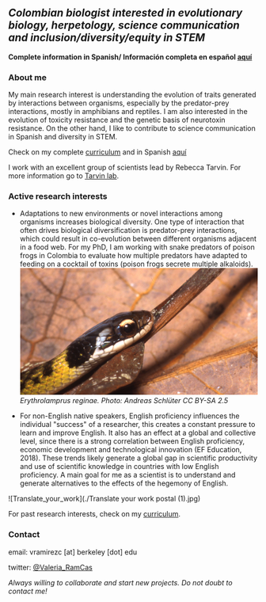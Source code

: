 ## _Colombian biologist interested in evolutionary biology, herpetology, science communication and inclusion/diversity/equity in STEM_

**Complete information in Spanish/ Información completa en español [aquí](./Spanish_content/index_es.md)**

### About me

My main research interest is understanding the evolution of traits generated by interactions between organisms, especially by the predator-prey interactions, mostly in amphibians and reptiles. I am also interested in the evolution of toxicity resistance and the genetic basis of neurotoxin resistance. On the other hand, I like to contribute to science communication in Spanish and diversity in STEM. 


Check on my complete [curriculum](./curriculum.md) and in Spanish [aquí](./Spanish_content/curriculum_es.md)

I work with an excellent group of scientists lead by Rebecca Tarvin. For more information go to [Tarvin lab](https://www.tarvinlab.org/).

### Active research interests

- Adaptations to new environments or novel interactions among organisms increases biological diversity. One type of interaction that often drives biological diversification is predator-prey interactions, which could result in co-evolution between different organisms adjacent in a food web. For my PhD, I am working with snake predators of poison frogs in Colombia to evaluate how multiple predators have adapted to feeding on a cocktail of toxins (poison frogs secrete multiple alkaloids).
![Erythrolamprus_reginae](./Liophis_reginae.jpg) _Erythrolamprus reginae. Photo: Andreas Schlüter CC BY-SA 2.5_

- For non-English native speakers, English proficiency influences the individual "success" of a researcher, this creates a constant pressure to learn and improve English. It also has an effect at a global and collective level, since there is a strong correlation between English proficiency, economic development and technological innovation (EF Education, 2018). These trends likely generate a global gap in scientific productivity and use of scientific knowledge in countries with low English proficiency. A main goal for me as a scientist is to understand and generate alternatives to the effects of the hegemony of English.

![Translate_your_work](./Translate your work postal (1).jpg)

For past research interests, check on my [curriculum](./curriculum.md).

### Contact
email: vramirezc [at] berkeley [dot] edu

twitter: [@Valeria_RamCas](https://twitter.com/Valeria_RamCas)

*Always willing to collaborate and start new projects. Do not doubt to contact me!*
